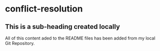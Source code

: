 # conflict-resolution

## This is a sub-heading created locally

All of this content aded to the README files has been added from my local Git Repository.
